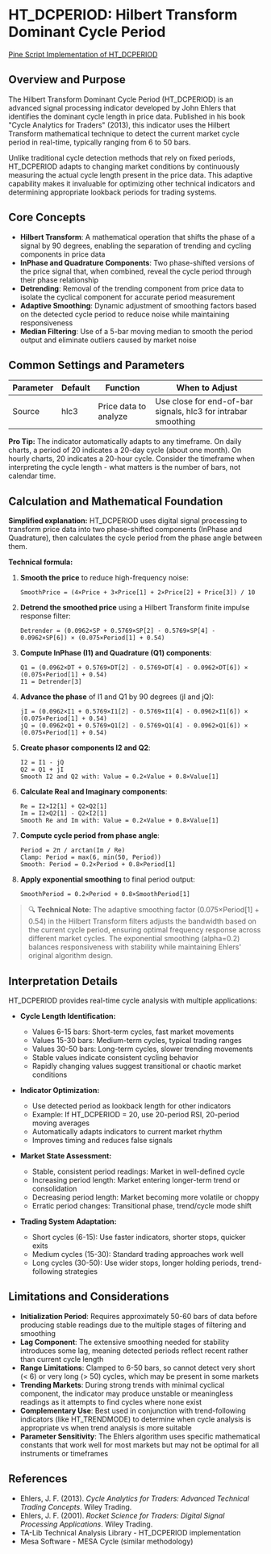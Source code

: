 # HT_DCPERIOD: Hilbert Transform Dominant Cycle Period

[Pine Script Implementation of HT_DCPERIOD](https://github.com/mihakralj/pinescript/blob/main/indicators/cycles/ht_dcperiod.pine)

## Overview and Purpose

The Hilbert Transform Dominant Cycle Period (HT_DCPERIOD) is an advanced signal processing indicator developed by John Ehlers that identifies the dominant cycle length in price data. Published in his book "Cycle Analytics for Traders" (2013), this indicator uses the Hilbert Transform mathematical technique to detect the current market cycle period in real-time, typically ranging from 6 to 50 bars.

Unlike traditional cycle detection methods that rely on fixed periods, HT_DCPERIOD adapts to changing market conditions by continuously measuring the actual cycle length present in the price data. This adaptive capability makes it invaluable for optimizing other technical indicators and determining appropriate lookback periods for trading systems.

## Core Concepts

* **Hilbert Transform**: A mathematical operation that shifts the phase of a signal by 90 degrees, enabling the separation of trending and cycling components in price data
* **InPhase and Quadrature Components**: Two phase-shifted versions of the price signal that, when combined, reveal the cycle period through their phase relationship
* **Detrending**: Removal of the trending component from price data to isolate the cyclical component for accurate period measurement
* **Adaptive Smoothing**: Dynamic adjustment of smoothing factors based on the detected cycle period to reduce noise while maintaining responsiveness
* **Median Filtering**: Use of a 5-bar moving median to smooth the period output and eliminate outliers caused by market noise

## Common Settings and Parameters

| Parameter | Default | Function | When to Adjust |
|-----------|---------|----------|----------------|
| Source | hlc3 | Price data to analyze | Use close for end-of-bar signals, hlc3 for intrabar smoothing |

**Pro Tip:** The indicator automatically adapts to any timeframe. On daily charts, a period of 20 indicates a 20-day cycle (about one month). On hourly charts, 20 indicates a 20-hour cycle. Consider the timeframe when interpreting the cycle length - what matters is the number of bars, not calendar time.

## Calculation and Mathematical Foundation

**Simplified explanation:**
HT_DCPERIOD uses digital signal processing to transform price data into two phase-shifted components (InPhase and Quadrature), then calculates the cycle period from the phase angle between them.

**Technical formula:**

1. **Smooth the price** to reduce high-frequency noise:
   ```
   SmoothPrice = (4×Price + 3×Price[1] + 2×Price[2] + Price[3]) / 10
   ```

2. **Detrend the smoothed price** using a Hilbert Transform finite impulse response filter:
   ```
   Detrender = (0.0962×SP + 0.5769×SP[2] - 0.5769×SP[4] - 0.0962×SP[6]) × (0.075×Period[1] + 0.54)
   ```

3. **Compute InPhase (I1) and Quadrature (Q1) components**:
   ```
   Q1 = (0.0962×DT + 0.5769×DT[2] - 0.5769×DT[4] - 0.0962×DT[6]) × (0.075×Period[1] + 0.54)
   I1 = Detrender[3]
   ```

4. **Advance the phase** of I1 and Q1 by 90 degrees (jI and jQ):
   ```
   jI = (0.0962×I1 + 0.5769×I1[2] - 0.5769×I1[4] - 0.0962×I1[6]) × (0.075×Period[1] + 0.54)
   jQ = (0.0962×Q1 + 0.5769×Q1[2] - 0.5769×Q1[4] - 0.0962×Q1[6]) × (0.075×Period[1] + 0.54)
   ```

5. **Create phasor components I2 and Q2**:
   ```
   I2 = I1 - jQ
   Q2 = Q1 + jI
   Smooth I2 and Q2 with: Value = 0.2×Value + 0.8×Value[1]
   ```

6. **Calculate Real and Imaginary components**:
   ```
   Re = I2×I2[1] + Q2×Q2[1]
   Im = I2×Q2[1] - Q2×I2[1]
   Smooth Re and Im with: Value = 0.2×Value + 0.8×Value[1]
   ```

7. **Compute cycle period from phase angle**:
   ```
   Period = 2π / arctan(Im / Re)
   Clamp: Period = max(6, min(50, Period))
   Smooth: Period = 0.2×Period + 0.8×Period[1]
   ```

8. **Apply exponential smoothing** to final period output:
   ```
   SmoothPeriod = 0.2×Period + 0.8×SmoothPeriod[1]
   ```

> 🔍 **Technical Note:** The adaptive smoothing factor (0.075×Period[1] + 0.54) in the Hilbert Transform filters adjusts the bandwidth based on the current cycle period, ensuring optimal frequency response across different market cycles. The exponential smoothing (alpha=0.2) balances responsiveness with stability while maintaining Ehlers' original algorithm design.

## Interpretation Details

HT_DCPERIOD provides real-time cycle analysis with multiple applications:

* **Cycle Length Identification:**
  - Values 6-15 bars: Short-term cycles, fast market movements
  - Values 15-30 bars: Medium-term cycles, typical trading ranges
  - Values 30-50 bars: Long-term cycles, slower trending movements
  - Stable values indicate consistent cycling behavior
  - Rapidly changing values suggest transitional or chaotic market conditions

* **Indicator Optimization:**
  - Use detected period as lookback length for other indicators
  - Example: If HT_DCPERIOD = 20, use 20-period RSI, 20-period moving averages
  - Automatically adapts indicators to current market rhythm
  - Improves timing and reduces false signals

* **Market State Assessment:**
  - Stable, consistent period readings: Market in well-defined cycle
  - Increasing period length: Market entering longer-term trend or consolidation
  - Decreasing period length: Market becoming more volatile or choppy
  - Erratic period changes: Transitional phase, trend/cycle mode shift

* **Trading System Adaptation:**
  - Short cycles (6-15): Use faster indicators, shorter stops, quicker exits
  - Medium cycles (15-30): Standard trading approaches work well
  - Long cycles (30-50): Use wider stops, longer holding periods, trend-following strategies

## Limitations and Considerations

* **Initialization Period**: Requires approximately 50-60 bars of data before producing stable readings due to the multiple stages of filtering and smoothing
* **Lag Component**: The extensive smoothing needed for stability introduces some lag, meaning detected periods reflect recent rather than current cycle length
* **Range Limitations**: Clamped to 6-50 bars, so cannot detect very short (< 6) or very long (> 50) cycles, which may be present in some markets
* **Trending Markets**: During strong trends with minimal cyclical component, the indicator may produce unstable or meaningless readings as it attempts to find cycles where none exist
* **Complementary Use**: Best used in conjunction with trend-following indicators (like HT_TRENDMODE) to determine when cycle analysis is appropriate vs when trend analysis is more suitable
* **Parameter Sensitivity**: The Ehlers algorithm uses specific mathematical constants that work well for most markets but may not be optimal for all instruments or timeframes

## References

* Ehlers, J. F. (2013). *Cycle Analytics for Traders: Advanced Technical Trading Concepts*. Wiley Trading.
* Ehlers, J. F. (2001). *Rocket Science for Traders: Digital Signal Processing Applications*. Wiley Trading.
* TA-Lib Technical Analysis Library - HT_DCPERIOD implementation
* Mesa Software - MESA Cycle (similar methodology)
